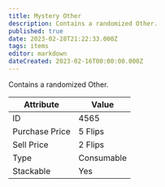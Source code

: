 ```yaml
---
title: Mystery Other
description: Contains a randomized Other.
published: true
date: 2023-02-28T21:22:33.000Z
tags: items
editor: markdown
dateCreated: 2023-02-16T00:00:00.000Z
---
```


Contains a randomized Other.

|Attribute|Value|
|-|-|
|ID|4565|
|Purchase Price|5 Flips|
|Sell Price|2 Flips|
|Type|Consumable|
|Stackable|Yes|

